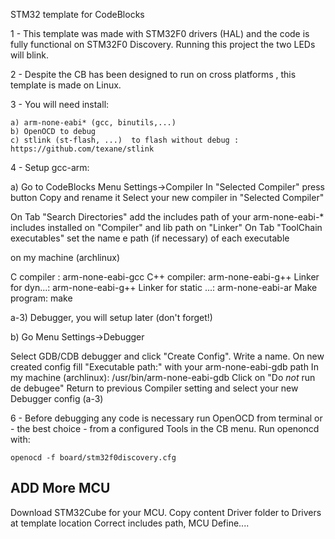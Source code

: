 STM32 template for CodeBlocks

1 - This template was made with STM32F0 drivers (HAL) and the code is fully functional on
STM32F0 Discovery. Running this project the two LEDs will blink.

2 - Despite the CB has been designed to run on cross platforms ,  this template is made on Linux.

3 - You will need install:

	a) arm-none-eabi* (gcc, binutils,...)
	b) OpenOCD to debug
	c) stlink (st-flash, ...)  to flash without debug : https://github.com/texane/stlink
	    
4 - Setup gcc-arm:

a)	Go to CodeBlocks Menu Settings->Compiler
In "Selected Compiler" press button Copy and rename it
Select your new compiler in "Selected Compiler"

On Tab "Search Directories" add the includes path of your arm-none-eabi-* includes 
installed on "Compiler" and lib path on "Linker"
On Tab "ToolChain executables" set the name e path (if necessary) of each executable
	
on my machine (archlinux) 

C compiler : arm-none-eabi-gcc
C++ compiler: arm-none-eabi-g++
Linker for dyn...: arm-none-eabi-g++
Linker for static ...: arm-none-eabi-ar
Make program: make

a-3)	Debugger, you will setup later (don't forget!)

b)   Go Menu Settings->Debugger

Select GDB/CDB debugger and click "Create Config". Write a name.
On new created config fill "Executable path:" with your arm-none-eabi-gdb path 
In my machine (archlinux): /usr/bin/arm-none-eabi-gdb
Click on "Do *not* run de debugee"
Return to previous Compiler setting and select your new Debugger config (a-3)

6 - Before debugging any code is necessary run OpenOCD from terminal or - the best choice - 
from a configured Tools in the CB menu. Run openoncd with: 

	openocd -f board/stm32f0discovery.cfg	

## ADD More MCU
	
Download STM32Cube for your MCU.
Copy content Driver folder to Drivers at template location
Correct includes path, MCU Define....


	
